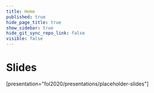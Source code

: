 ```yaml
---
title: Home
published: true
hide_page_title: true
show_sidebar: true
hide_git_sync_repo_link: false
visible: false
---
```


# Slides

[presentation="fol2020/presentations/placeholder-slides"]
